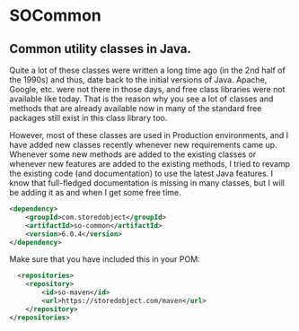 # SOCommon
## Common utility classes in Java.

Quite a lot of these classes were written a long time ago (in the 2nd half of the 1990s) and thus, date back to
the initial versions of Java. Apache, Google, etc. were not there in those days, and free class libraries were not available like today.
That is the reason why you see a lot of classes and methods that are already available now
in many of the standard free packages still exist in this class library too.

However, most of these classes are used in Production environments, and 
I have added new classes recently whenever new requirements came up. Whenever
some new methods are added to the existing classes or whenever new features are
added to the existing methods, I tried to revamp the existing code
(and documentation) to use the latest Java features. I know that full-fledged
documentation is missing in many classes, but I will be adding it as and when I
get some free time.

```xml
<dependency>
    <groupId>com.storedobject</groupId>
    <artifactId>so-common</artifactId>
    <version>6.0.4</version>
</dependency>
```

Make sure that you have included this in your POM:
```xml
  <repositories>
    <repository>
        <id>so-maven</id>
        <url>https://storedobject.com/maven</url>
    </repository>
</repositories>
```
